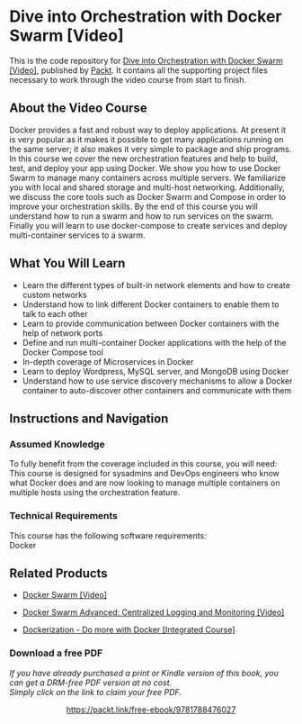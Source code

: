 # Dive into Orchestration with Docker Swarm [Video]
This is the code repository for [Dive into Orchestration with Docker Swarm [Video]](https://www.packtpub.com/virtualization-and-cloud/dive-orchestration-docker-swarm-video?utm_source=github&utm_medium=repository&utm_campaign=9781788476027), published by [Packt](https://www.packtpub.com/?utm_source=github). It contains all the supporting project files necessary to work through the video course from start to finish.
## About the Video Course
Docker provides a fast and robust way to deploy applications. At present it is very popular as it makes it possible to get many applications running on the same server; it also makes it very simple to package and ship programs. In this course we cover the new orchestration features and help to build, test, and deploy your app using Docker. We show you how to use Docker Swarm to manage many containers across multiple servers. We familiarize you with local and shared storage and multi-host networking. Additionally, we discuss the core tools such as Docker Swarm and Compose in order to improve your orchestration skills. By the end of this course you will understand how to run a swarm and how to run services on the swarm. Finally you will learn to use docker-compose to create services and deploy multi-container services to a swarm.

<H2>What You Will Learn</H2>
<DIV class=book-info-will-learn-text>
<UL>
<LI>Learn the different types of built-in network elements and how to create custom networks 
<LI>Understand how to link different Docker containers to enable them to talk to each other 
<LI>Learn to provide communication between Docker containers with the help of network ports 
<LI>Define and run multi-container Docker applications with the help of the Docker Compose tool 
<LI>In-depth coverage of Microservices in Docker 
<LI>Learn to deploy Wordpress, MySQL server, and MongoDB using Docker 
<LI>Understand how to use service discovery mechanisms to allow a Docker container to auto-discover other containers and communicate with them </LI></UL></DIV>

## Instructions and Navigation
### Assumed Knowledge
To fully benefit from the coverage included in this course, you will need:<br/>
This course is designed for sysadmins and DevOps engineers who know what Docker does and are now looking to manage multiple containers on multiple hosts using the orchestration feature.
### Technical Requirements
This course has the following software requirements:<br/>
Docker

## Related Products
* [Docker Swarm [Video]](https://www.packtpub.com/virtualization-and-cloud/docker-swarm-video?utm_source=github&utm_medium=repository&utm_campaign=9781788398251)

* [Docker Swarm Advanced: Centralized Logging and Monitoring [Video]](https://www.packtpub.com/virtualization-and-cloud/docker-swarm-advanced-centralized-logging-and-monitoring-video?utm_source=github&utm_medium=repository&utm_campaign=9781788395854)

* [Dockerization - Do more with Docker [Integrated Course]](https://www.packtpub.com/virtualization-and-cloud/dockerization-do-more-docker-integrated-course?utm_source=github&utm_medium=repository&utm_campaign=9781788394857)

### Download a free PDF

 <i>If you have already purchased a print or Kindle version of this book, you can get a DRM-free PDF version at no cost.<br>Simply click on the link to claim your free PDF.</i>
<p align="center"> <a href="https://packt.link/free-ebook/9781788476027">https://packt.link/free-ebook/9781788476027 </a> </p>